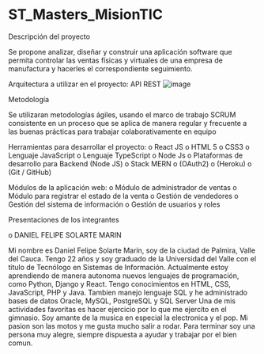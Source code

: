 # ST_Masters_MisionTIC

Descripción del proyecto

Se propone analizar, diseñar y construir una aplicación software que permita controlar las ventas físicas y virtuales de una empresa de manufactura y hacerles el correspondiente seguimiento.

Arquitectura a utilizar en el proyecto:
API REST
![image](https://user-images.githubusercontent.com/90301382/133475058-33195f5b-db13-427f-bc5c-ed43143fc67d.png)


Metodología

Se utilizaran metodologías ágiles, usando el marco de trabajo SCRUM consistente en un proceso que se aplica de manera regular y frecuente a las buenas prácticas para trabajar colaborativamente en equipo

Herramientas para desarrollar el proyecto:
o React JS
o HTML 5
o CSS3
o Lenguaje JavaScript
o Lenguaje TypeScript
o Node Js
o Plataformas de desarrollo para Backend (Node JS)
o Stack MERN
o (OAuth2)
o (Heroku)
o (Git / GitHub)

Módulos de la aplicación web:
o Módulo de administrador de ventas
o Módulo para registrar el estado de la venta
o Gestión de vendedores
o Gestión del sistema de información
o Gestión de usuarios y roles

Presentaciones de los integrantes

o DANIEL FELIPE SOLARTE MARIN

Mi nombre es Daniel Felipe Solarte Marín, soy de la ciudad de Palmira, Valle del Cauca.
Tengo 22 años y soy graduado de la Universidad del Valle con el titulo de Tecnólogo en Sistemas de Información.
Actualmente estoy aprendiendo de manera autonoma nuevos lenguajes de programación, como Python, Django y React. Tengo conocimientos en HTML, CSS, JavaScript, PHP y Java. Tambien manejo lenguaje SQL y he administrado bases de datos Oracle, MySQL, PostgreSQL y SQL Server
Una de mis actividades favoritas es hacer ejercicio por lo que me ejercito en el gimnasio.
Soy amante de la musica en especial la electronica y el pop.
Mi pasion son las motos y me gusta mucho salir a rodar.
Para terminar soy una persona muy alegre, siempre dispuesta a ayudar y trabajar por el bien comun.
